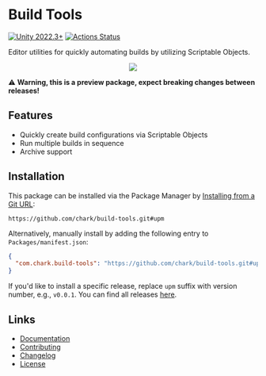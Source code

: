 # Build Tools

[![Unity 2022.3+](https://img.shields.io/badge/unity-2022.3%2B-blue.svg)](https://unity3d.com/get-unity/download)
[![Actions Status](https://github.com/chark/build-tools/workflows/CI/badge.svg)](https://github.com/chark/build-tools/actions)

Editor utilities for quickly automating builds by utilizing Scriptable Objects.

<p align="center">
  <img src="screenshot.png"/>
</p>

:warning: **Warning, this is a preview package, expect breaking changes between releases!**

## Features

- Quickly create build configurations via Scriptable Objects
- Run multiple builds in sequence
- Archive support

## Installation

This package can be installed via the Package Manager by [Installing from a Git URL](https://docs.unity3d.com/Manual/upm-ui-giturl.html):

```text
https://github.com/chark/build-tools.git#upm
```

Alternatively, manually install by adding the following entry to `Packages/manifest.json`:
```json
{
  "com.chark.build-tools": "https://github.com/chark/build-tools.git#upm"
}
```

If you'd like to install a specific release, replace `upm` suffix with version number, e.g., `v0.0.1`. You can find all releases [here](https://github.com/chark/build-tools/releases).

## Links

- [Documentation](../Packages/com.chark.build-tools/Documentation~/README.md)
- [Contributing](CONTRIBUTING.md)
- [Changelog](../Packages/com.chark.build-tools/CHANGELOG.md)
- [License](../Packages/com.chark.build-tools/LICENSE.md)
